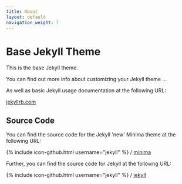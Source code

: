 ```yaml
---
title: About
layout: default
navigation_weight: 7
---
```

# Base Jekyll Theme

This is the base Jekyll theme.

You can find out more info about customizing your Jekyll theme ...

As well as basic Jekyll usage documentation at the following URL:

[jekyllrb.com](https://jekyllrb.com/)

## Source Code

You can find the source code for the Jekyll 'new' Minima theme at the following URL:

{% include icon-github.html username="jekyll" %} / [minima](https://github.com/jekyll/minima)

Further, you can find the source code for Jekyll at the followng URL:

{% include icon-github.html username="jekyll" %} / [jekyll](https://github.com/jekyll/jekyll)
